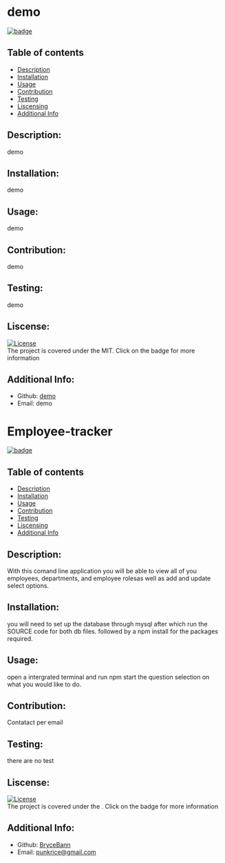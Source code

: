 
  # demo
  [![badge](https://img.shields.io/badge/license-MIT-blue)](https://opensource.org/licenses/MIT)

  ## Table of contents
  - [Description](#descrition)
  - [Installation](#installation)
  - [Usage](#usage)
  - [Contribution](#contribution)
  - [Testing](#testing)
  - [Liscensing](#liscensing)
  - [Additional Info](#additional-info)

  ## Description:
  demo

  ## Installation:
  demo

  ## Usage:
  demo

  ## Contribution:
  demo

  ## Testing:
  demo

  ## Liscense:
  [![License](https://img.shields.io/badge/license-MIT-blue)](https://opensource.org/licenses/MIT)    
  The project is covered under the MIT. Click on the badge for more information  

  ## Additional Info:
  - Github: [demo](https://github.com/demo)
  - Email: demo

  # Employee-tracker
  [![badge](https://img.shields.io/badge/license-)]()

  ## Table of contents
  - [Description](#descrition)
  - [Installation](#installation)
  - [Usage](#usage)
  - [Contribution](#contribution)
  - [Testing](#testing)
  - [Liscensing](#liscensing)
  - [Additional Info](#additional-info)

  ## Description:
  With this comand line application you will be able to view all of you employees, departments, and employee rolesas well as add and update select options.

  ## Installation:
  you will need to set up the database through mysql after which run the SOURCE code for both db files. followed by a npm install for the packages required.

  ## Usage:
  open a intergrated terminal and run npm start the question selection on what you would like to do.

  ## Contribution:
  Contatact per email

  ## Testing:
  there are no test

  ## Liscense:
  [![License](https://img.shields.io/badge/license-)]()    
  The project is covered under the . Click on the badge for more information  

  ## Additional Info:
  - Github: [BryceBann](https://github.com/BryceBann)
  - Email: punkrice@gmail.com
